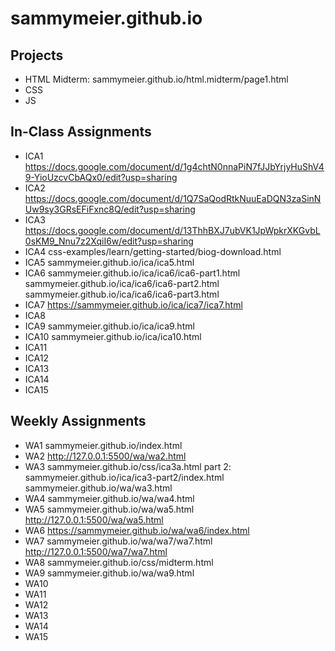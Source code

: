 # sammymeier.github.io


## Projects
- HTML
Midterm: sammymeier.github.io/html.midterm/page1.html
- CSS
- JS

## In-Class Assignments
- ICA1 https://docs.google.com/document/d/1g4chtN0nnaPiN7fJJbYrjyHuShV49-YioUzcvCbAQx0/edit?usp=sharing 
- ICA2 https://docs.google.com/document/d/1Q7SaQodRtkNuuEaDQN3zaSinNUw9sy3GRsEFiFxnc8Q/edit?usp=sharing 
- ICA3 https://docs.google.com/document/d/13ThhBXJ7ubVK1JpWpkrXKGvbL0sKM9_Nnu7z2XqiI6w/edit?usp=sharing 
- ICA4 css-examples/learn/getting-started/biog-download.html
- ICA5 sammymeier.github.io/ica/ica5.html 
- ICA6 sammymeier.github.io/ica/ica6/ica6-part1.html
sammymeier.github.io/ica/ica6/ica6-part2.html
sammymeier.github.io/ica/ica6/ica6-part3.html
- ICA7 https://sammymeier.github.io/ica/ica7/ica7.html
- ICA8
- ICA9 sammymeier.github.io/ica/ica9.html
- ICA10 sammymeier.github.io/ica/ica10.html
- ICA11
- ICA12
- ICA13
- ICA14
- ICA15

## Weekly Assignments
- WA1 sammymeier.github.io/index.html 
- WA2 http://127.0.0.1:5500/wa/wa2.html 
- WA3 sammymeier.github.io/css/ica3a.html
part 2: sammymeier.github.io/ica/ica3-part2/index.html
sammymeier.github.io/wa/wa3.html
- WA4 sammymeier.github.io/wa/wa4.html
- WA5 sammymeier.github.io/wa/wa5.html
http://127.0.0.1:5500/wa/wa5.html
- WA6 https://sammymeier.github.io/wa/wa6/index.html
- WA7 sammymeier.github.io/wa/wa7/wa7.html
http://127.0.0.1:5500/wa7/wa7.html
- WA8 sammymeier.github.io/css/midterm.html
- WA9 sammymeier.github.io/wa/wa9.html
- WA10
- WA11
- WA12
- WA13
- WA14
- WA15

